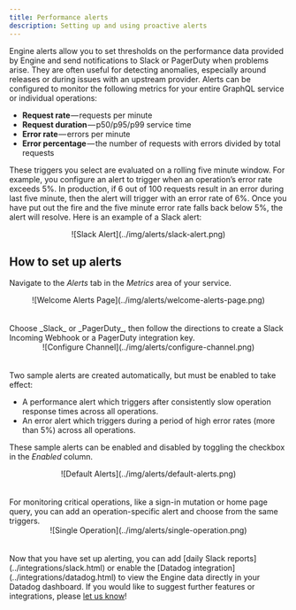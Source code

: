 ```yaml
---
title: Performance alerts
description: Setting up and using proactive alerts
---
```


Engine alerts allow you to set thresholds on the performance data provided by
Engine and send notifications to Slack or PagerDuty when problems arise. They
are often useful for detecting anomalies, especially around releases or during
issues with an upstream provider. Alerts can be configured to monitor the
following metrics for your entire GraphQL service or individual operations:

- **Request rate** — requests per minute
- **Request duration** — p50/p95/p99 service time
- **Error rate** — errors per minute
- **Error percentage** — the number of requests with errors divided by total
  requests

These triggers you select are evaluated on a rolling five minute window. For
example, you configure an alert to trigger when an operation’s error rate
exceeds 5%. In production, if 6 out of 100 requests result in an error during
last five minute, then the alert will trigger with an error rate of 6%. Once
you have put out the fire and the five minute error rate falls back below 5%,
the alert will resolve. Here is an example of a Slack alert:

<div style="text-align:center">
![Slack Alert](../img/alerts/slack-alert.png)
</div>
<h2 id="setup">How to set up alerts</h2>

Navigate to the _Alerts_ tab in the _Metrics_ area of your service.

<div style="text-align:center">
![Welcome Alerts Page](../img/alerts/welcome-alerts-page.png)
</div>
<br></br>
Choose _Slack_ or _PagerDuty_, then follow the directions to create a Slack
Incoming Webhook or a PagerDuty integration key.

<div style="text-align:center">
![Configure Channel](../img/alerts/configure-channel.png)
</div>
<br></br>
Two sample alerts are created automatically, but must be enabled to take effect:

* A performance alert which triggers after consistently slow operation response times across all operations.
* An error alert which triggers during a period of high error rates (more than 5%) across all operations.

These sample alerts can be enabled and disabled by toggling the checkbox in the _Enabled_ column.

<div style="text-align:center">
![Default Alerts](../img/alerts/default-alerts.png)
</div>
<br></br>
For monitoring critical operations, like a sign-in mutation or
home page query, you can add an operation-specific alert and choose
from the same triggers.

<div style="text-align:center">
![Single Operation](../img/alerts/single-operation.png)
</div>
<br></br>
Now that you have set up alerting, you can add [daily Slack
reports](../integrations/slack.html) or enable the [Datadog
integration](../integrations/datadog.html) to view the Engine data directly in your Datadog dashboard. If you
would like to suggest further features or integrations, please <a href="javascript:void(0);" onclick="Intercom('showNewMessage')">let us know</a>!
